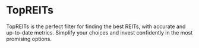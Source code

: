 # TopREITs
TopREITs is the perfect filter for finding the best REITs, with accurate and up-to-date metrics. Simplify your choices and invest confidently in the most promising options.
